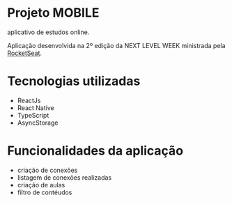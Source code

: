 <h1>Projeto MOBILE</h1>

<p>aplicativo de estudos online.</p>
<p>Aplicação desenvolvida na 2º edição da NEXT LEVEL WEEK ministrada pela <a href="https://rocketseat.com.br/">RocketSeat</a>.</p>

<h1>Tecnologias utilizadas</h1>

- ReactJs
- React Native
- TypeScript
- AsyncStorage

<h1>Funcionalidades da aplicação</h1>

- criação de conexões
- listagem de conexões realizadas
- criação de aulas
- filtro de contéudos
